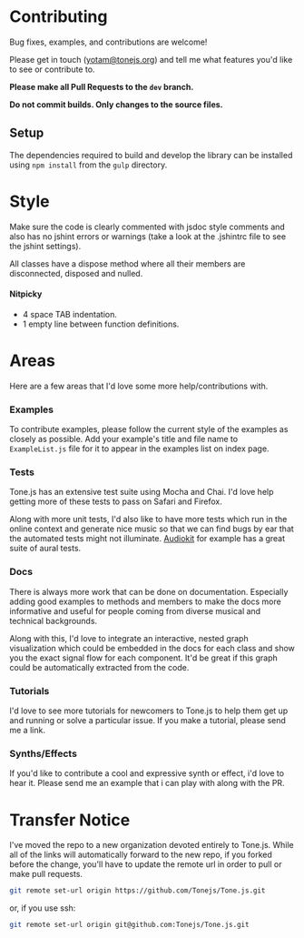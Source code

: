 # Contributing

Bug fixes, examples, and contributions are welcome!

Please get in touch (yotam@tonejs.org) and tell me what features you'd like to see or contribute to. 

**Please make all Pull Requests to the `dev` branch.**

**Do not commit builds. Only changes to the source files.**

## Setup

The dependencies required to build and develop the library can be installed using `npm install` from the `gulp` directory.

# Style

Make sure the code is clearly commented with jsdoc style comments and also has no jshint errors or warnings (take a look at the .jshintrc file to see the jshint settings). 

All classes have a dispose method where all their members are disconnected, disposed and nulled. 

#### Nitpicky

* 4 space TAB indentation. 
* 1 empty line between function definitions. 

# Areas

Here are a few areas that I'd love some more help/contributions with. 

### Examples

To contribute examples, please follow the current style of the examples as closely as possible. Add your example's title and file name to `ExampleList.js` file for it to appear in the examples list on index page. 

### Tests 

Tone.js has an extensive test suite using Mocha and Chai. I'd love help getting more of these tests to pass on Safari and Firefox.

Along with more unit tests, I'd also like to have more tests which run in the online context and generate nice music so that we can find bugs by ear that the automated tests might not illuminate. [Audiokit](http://audiokit.io/tests/) for example has a great suite of aural tests.

### Docs

There is always more work that can be done on documentation. Especially adding good examples to methods and members to make the docs more informative and useful for people coming from diverse musical and technical backgrounds. 

Along with this, I'd love to integrate an interactive, nested graph visualization which could be embedded in the docs for each class and show you the exact signal flow for each component. It'd be great if this graph could be automatically extracted from the code. 

### Tutorials

I'd love to see more tutorials for newcomers to Tone.js to help them get up and running or solve a particular issue. If you make a tutorial, please send me a link.

### Synths/Effects

If you'd like to contribute a cool and expressive synth or effect, i'd love to hear it. Please send me an example that i can play with along with the PR. 

# Transfer Notice

I've moved the repo to a new organization devoted entirely to Tone.js. While all of the links will automatically forward to the new repo, if you forked before the change, you'll have to update the remote url in order to pull or make pull requests. 

```bash
git remote set-url origin https://github.com/Tonejs/Tone.js.git
```
or, if you use ssh:
```bash
git remote set-url origin git@github.com:Tonejs/Tone.js.git
```